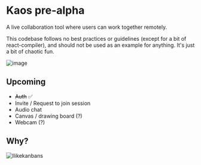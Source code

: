 # Kaos pre-alpha
A live collaboration tool where users can work together remotely.

This codebase follows no best practices or guidelines (except for a bit of react-compiler), and should not be used as an example for anything. It's just a bit of chaotic fun.

![image](https://github.com/user-attachments/assets/f0fff940-b87a-4e05-a79c-1a2bafa1fba9)

## Upcoming
- ~~Auth~~ ✅
- Invite / Request to join session
- Audio chat
- Canvas / drawing board (?)
- Webcam (?)

## Why?

![Ilikekanbans](https://github.com/user-attachments/assets/836b5dff-f7ab-4dfb-a902-528c24ad43b1)
